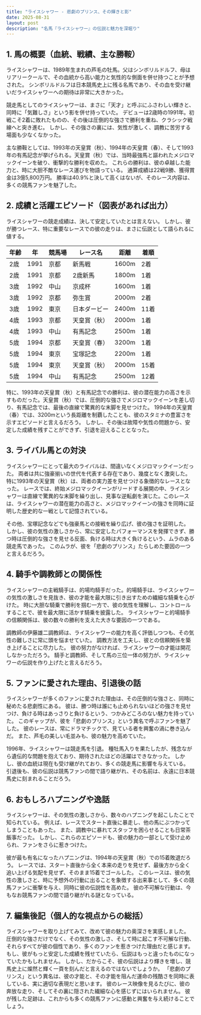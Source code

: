 ```yaml
---
title: "ライスシャワー - 悲劇のプリンス、その輝きと影"
date: 2025-08-31
layout: post
description: "名馬『ライスシャワー』の伝説と魅力を深堀り"
---
```


## 1. 馬の概要（血統、戦績、主な勝鞍）

ライスシャワーは、1989年生まれの芦毛の牡馬。父はシンボリルドルフ、母はリアリークールで、その血統から高い能力と気性的な側面を併せ持つことが予想された。  シンボリルドルフは日本競馬史上に残る名馬であり、その血を受け継いだライスシャワーへの期待は非常に大きかった。

競走馬としてのライスシャワーは、まさに「天才」と呼ぶにふさわしい輝きと、同時に「気難しさ」という影を併せ持っていた。  デビューは2歳時の1991年。初戦こそ2着に敗れたものの、その後は圧倒的な強さで勝利を重ね、クラシック戦線へと突き進む。  しかし、その強さの裏には、気性が激しく、調教に苦労する場面も少なくなかった。

主な勝鞍としては、1993年の天皇賞（秋）、1994年の天皇賞（春）、そして1993年の有馬記念が挙げられる。天皇賞（秋）では、当時最強馬と謳われたメジロマックイーンを破り、衝撃的な勝利を収めた。  これらの勝利は、彼の卓越した能力と、時に大胆不敵なレース運びを物語っている。  通算成績は22戦9勝、獲得賞金は3億5,800万円。  勝率は40.9%と決して高くはないが、そのレース内容は、多くの競馬ファンを魅了した。


## 2. 成績と活躍エピソード（図表があれば出力）

ライスシャワーの競走成績は、決して安定していたとは言えない。  しかし、彼が勝つレース、特に重要なレースでの彼の走りは、まさに伝説として語られるに値する。

| 年齢 | 年 | 競馬場 | レース名 | 距離 | 着順 |
|---|---|---|---|---|---|
| 2歳 | 1991 | 京都 | 新馬戦 | 1600m | 2着 |
| 2歳 | 1991 | 京都 | 2歳新馬 | 1800m | 1着 |
| 3歳 | 1992 | 中山 | 京成杯 | 1600m | 1着 |
| 3歳 | 1992 | 京都 | 弥生賞 | 2000m | 2着 |
| 3歳 | 1992 | 東京 | 日本ダービー | 2400m | 11着 |
| 4歳 | 1993 | 京都 | 天皇賞（秋） | 2000m | 1着 |
| 4歳 | 1993 | 中山 | 有馬記念 | 2500m | 1着 |
| 5歳 | 1994 | 京都 | 天皇賞（春） | 3200m | 1着 |
| 5歳 | 1994 | 東京 | 宝塚記念 | 2200m | 1着 |
| 5歳 | 1994 | 東京 | 天皇賞（秋） | 2000m | 15着 |
| 5歳 | 1994 | 中山 | 有馬記念 | 2500m | 12着 |


特に、1993年の天皇賞（秋）と有馬記念での勝利は、彼の潜在能力の高さを示すものだった。天皇賞（秋）では、圧倒的な強さでメジロマックイーンを差し切り、有馬記念では、最後の直線で驚異的な末脚を見せつけた。  1994年の天皇賞（春）では、3200mという長距離を制覇したことも、彼のスタミナの豊富さを示すエピソードと言えるだろう。  しかし、その後は故障や気性の問題から、安定した成績を残すことができず、引退を迎えることとなった。


## 3. ライバル馬との対決

ライスシャワーにとって最大のライバルは、間違いなくメジロマックイーンだった。  両者は共に強豪揃いの世代を代表する存在であり、幾度となく激突した。  特に1993年の天皇賞（秋）は、両者の実力差を見せつける象徴的なレースとなった。  レースでは、終始メジロマックイーンがリードする展開の中、ライスシャワーは直線で驚異的な末脚を繰り出し、見事な逆転劇を演じた。このレースは、ライスシャワーの潜在能力の高さと、メジロマックイーンの強さを同時に証明した歴史的な一戦として記憶されている。

その他、宝塚記念などでも強豪馬との接戦を繰り広げ、彼の強さを証明した。  しかし、彼の気性の激しさから、常に安定したパフォーマンスを発揮できず、勝つ時は圧倒的な強さを見せる反面、負ける時は大きく負けるという、ムラのある競走馬であった。  このムラが、彼を「悲劇のプリンス」たらしめた要因の一つと言えるだろう。


## 4. 騎手や調教師との関係性

ライスシャワーの主戦騎手は、的場均騎手だった。的場騎手は、ライスシャワーの気性の激しさを見抜き、彼の才能を最大限に引き出すための繊細な騎乗を心がけた。  時に大胆な騎乗で勝利を掴む一方で、彼の気性を理解し、コントロールすることで、彼を最大限に活かす騎乗を披露した。  ライスシャワーと的場騎手の信頼関係は、彼の数々の勝利を支えた大きな要因の一つである。

調教師の伊藤雄二調教師は、ライスシャワーの能力を高く評価しつつも、その気性の難しさに常に頭を悩ませていた。  調教方法を工夫し、彼との信頼関係を築き上げることに尽力した。  彼の努力がなければ、ライスシャワーの才能は開花しなかっただろう。  騎手と調教師、そして馬の三位一体の努力が、ライスシャワーの伝説を作り上げたと言えるだろう。


## 5. ファンに愛された理由、引退後の話

ライスシャワーが多くのファンに愛された理由は、その圧倒的な強さと、同時に秘めたる悲劇性にある。  彼は、勝つ時は誰にも止められないほどの強さを見せつけ、負ける時はあっさりと負けるという、つかみどころのない魅力を持っていた。  このギャップが、彼を「悲劇のプリンス」という異名で呼ぶファンを魅了した。  彼のレースは、常にドラマチックで、見ている者を興奮の渦に巻き込んだ。  また、芦毛の美しい毛並みも、彼の魅力を高めていた。

1996年、ライスシャワーは競走馬を引退。  種牡馬入りを果たしたが、残念ながら遺伝的な問題を抱えており、期待されたほどの活躍はできなかった。  しかし、彼の血統は現在も受け継がれており、多くの競走馬に影響を与えている。  引退後も、彼の伝説は競馬ファンの間で語り継がれ、その名前は、永遠に日本競馬史に刻まれることだろう。


## 6. おもしろハプニングや逸話

ライスシャワーは、その気性の激しさから、数々のハプニングを起こしたことで知られている。  例えば、レースでスタート直後に暴走し、他の馬にぶつかってしまうこともあった。  また、調教中に暴れてスタッフを困らせることも日常茶飯事だった。  しかし、これらのエピソードも、彼の魅力の一部として受け止められ、ファンをさらに惹きつけた。

彼が最も有名になったハプニングは、1994年の天皇賞（秋）での15着敗退だろう。  レースでは、スタート直後から全く本来の走りを見せず、最後方から全く追い上げる気配を見せず、そのまま15着でゴールした。  このレースは、彼の気性の激しさと、時に予想外の行動に出ることを象徴する出来事として、多くの競馬ファンに衝撃を与え、同時に彼の伝説性を高めた。  彼の不可解な行動は、今もなお競馬ファンの間で語り継がれる謎となっている。


## 7. 編集後記（個人的な視点からの総括）

ライスシャワーを取り上げてみて、改めて彼の魅力の奥深さを実感しました。  圧倒的な強さだけでなく、その気性の激しさ、そして時に起こす不可解な行動、それらすべてが彼の個性であり、多くのファンを惹きつけた理由だと感じます。  もし、彼がもっと安定した成績を残せていたら、伝説はもっと違ったものになっていたかもしれません。  しかし、だからこそ、彼の伝説はより輝きを増し、競馬史上に燦然と輝く一頁を刻んだと言えるのではないでしょうか。  「悲劇のプリンス」という異名は、彼の才能と、その才能を阻んだ運命の残酷さを同時に表している、実に適切な表現だと思います。  彼のレース映像を見るたびに、彼の奔放な走り、そしてその裏に隠された繊細な心を感じずにはいられません。  彼が残した足跡は、これからも多くの競馬ファンに感動と興奮を与え続けることでしょう。
